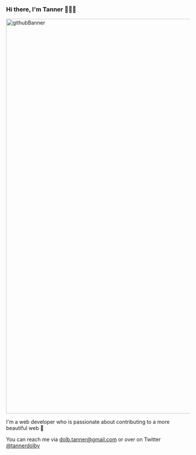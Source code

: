 ### Hi there, I'm Tanner 👋👨‍💻
<a href="https://twitter.com/tannerdolby"><img width="1080" alt="githubBanner" src="https://user-images.githubusercontent.com/48612525/87487249-fff11000-c5f1-11ea-9b16-20e2ce2d9f10.png"></a>

I'm a web developer who is passionate about contributing to a more beautiful web 🎨 

You can reach me via dolb.tanner@gmail.com or over on Twitter [@tannerdolby](https://twitter.com/tannerdolby)

<!-- 🔭 I’m currently working on building ReactJS apps and anything animation/art related ✨

👯 I’m looking to collaborate on web applications (mainly front-end) or any design/animation projects

🤔 I’m looking for help with becoming more informed about #11ty

💬 Ask me about projects I've made on [Codepen.io](https://codepen.io/tannerdolby) or anything you'd like -->

<!-- ⚡ Fun fact: I play the piano 🎹 -->


